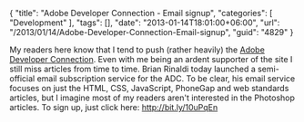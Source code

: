 {
	"title": "Adobe Developer Connection - Email signup",
	"categories": [
		"Development"
	],
	"tags": [],
	"date": "2013-01-14T18:01:00+06:00",
	"url": "/2013/01/14/Adobe-Developer-Connection-Email-signup",
	"guid": "4829"
}

My readers here know that I tend to push (rather heavily) the <a href="http://www.adobe.com/devnet.html">Adobe Developer Connection</a>. Even with me being an ardent supporter of the site I still miss articles from time to time. Brian Rinaldi today launched a semi-official email subscription service for the ADC. To be clear, his email service focuses on just the HTML, CSS, JavaScript, PhoneGap and web standards articles, but I imagine most of my readers aren't interested in the Photoshop articles. To sign up, just click here: <a href="http://bit.ly/10uPqEn">http://bit.ly/10uPqEn</a>